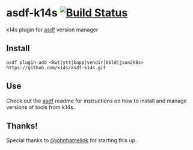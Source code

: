 # asdf-k14s [![Build Status](https://travis-ci.org/k14s/asdf-k14s.svg?branch=master)](https://travis-ci.org/k14s/asdf-k14s)

k14s plugin for [asdf](https://github.com/asdf-vm/asdf) version manager

## Install

```
asdf plugin-add <kwt|ytt|kapp|vendir|kbld|json2k8s> https://github.com/k14s/asdf-k14s.git
```

## Use

Check out the [asdf](https://github.com/asdf-vm/asdf) readme for instructions on how to install and manage versions of tools from k14s.

## Thanks!

Special thanks to [@johnhamelink](https://github.com/johnhamelink) for starting this up.

